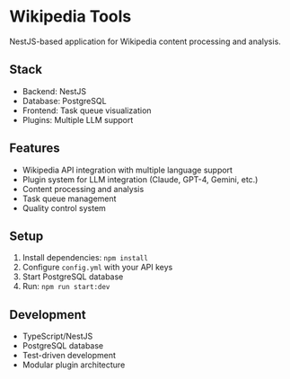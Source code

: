 # Wikipedia Tools

NestJS-based application for Wikipedia content processing and analysis.

## Stack
- Backend: NestJS
- Database: PostgreSQL
- Frontend: Task queue visualization
- Plugins: Multiple LLM support

## Features
- Wikipedia API integration with multiple language support
- Plugin system for LLM integration (Claude, GPT-4, Gemini, etc.)
- Content processing and analysis
- Task queue management
- Quality control system

## Setup
1. Install dependencies: `npm install`
2. Configure `config.yml` with your API keys
3. Start PostgreSQL database
4. Run: `npm run start:dev`

## Development
- TypeScript/NestJS
- PostgreSQL database
- Test-driven development
- Modular plugin architecture
